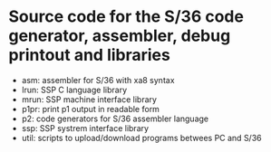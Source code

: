 # Source code for the S/36 code generator, assembler, debug printout and libraries

* asm: assembler for S/36 with xa8 syntax
* lrun: SSP C language library
* mrun: SSP machine interface library
* p1pr: print p1 output in readable form
* p2: code generators for S/36 assembler language
* ssp: SSP systrem interface library
* util: scripts to upload/download programs betwees PC and S/36
